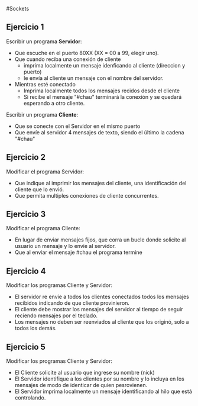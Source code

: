 #Sockets

## Ejercicio 1
Escribir un programa **Servidor**:
- Que escuche en el puerto 80XX (XX = 00 a 99, elegir uno).
- Que cuando reciba una conexión de cliente
  - imprima localmente un mensaje idenficando al cliente (direccion y puerto)
  - le envía al cliente un mensaje con el nombre del servidor.
- Mientras esté conectado
  - Imprima localmente todos los mensajes recidos desde el cliente
  - Si recibe el mensaje "#chau" terminará la conexión y se quedará esperando a otro cliente.

Escribir un programa **Cliente**:
- Que se conecte con el Servidor en el mismo puerto
- Que envíe al servidor 4 mensajes de texto, siendo el último la cadena "#chau"

## Ejercicio 2
Modificar el programa Servidor:
- Que indique al imprimir los mensajes del cliente, una identificación del cliente que lo envió.
- Que permita multiples conexiones de cliente concurrentes.

## Ejercicio 3
Modificar el programa Cliente:
- En lugar de enviar mensajes fijos, que corra un bucle donde solicite al usuario un mensaje y lo envie al servidor.
- Que al enviar el mensaje #chau el programa termine

## Ejercicio 4
Modificar los programas Cliente y Servidor:
- El servidor re envíe a todos los clientes conectados todos los mensajes recibidos indicando de que cliente provinieron.
- El cliente debe mostrar los mensajes del servidor al tiempo de seguir reciendo mensajes por el teclado.
- Los mensajes no deben ser reenviados al cliente que los originó, solo a todos los demás. 


## Ejercicio 5
Modificar los programas Cliente y Servidor:
- El Cliente solicite al usuario que ingrese su nombre (nick)
- El Servidor identifique a los clientes por su nombre y lo incluya en los mensajes de modo de identicar de quien pesrovienen.
- El Servidor imprima localmente un mensaje identificando al hilo que está controlando.
